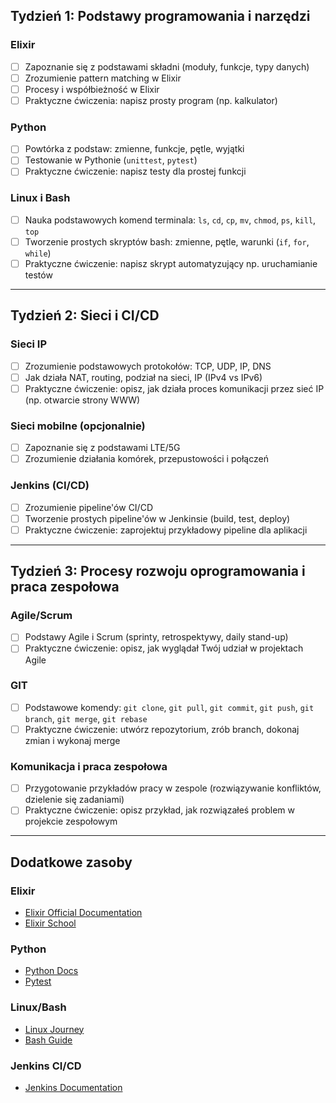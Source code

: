 
## Tydzień 1: **Podstawy programowania i narzędzi**
### Elixir
- [ ] Zapoznanie się z podstawami składni (moduły, funkcje, typy danych)
- [ ] Zrozumienie pattern matching w Elixir
- [ ] Procesy i współbieżność w Elixir
- [ ] Praktyczne ćwiczenia: napisz prosty program (np. kalkulator)

### Python
- [ ] Powtórka z podstaw: zmienne, funkcje, pętle, wyjątki
- [ ] Testowanie w Pythonie (`unittest`, `pytest`)
- [ ] Praktyczne ćwiczenie: napisz testy dla prostej funkcji

### Linux i Bash
- [ ] Nauka podstawowych komend terminala: `ls`, `cd`, `cp`, `mv`, `chmod`, `ps`, `kill`, `top`
- [ ] Tworzenie prostych skryptów bash: zmienne, pętle, warunki (`if`, `for`, `while`)
- [ ] Praktyczne ćwiczenie: napisz skrypt automatyzujący np. uruchamianie testów

---

## Tydzień 2: **Sieci i CI/CD**
### Sieci IP
- [ ] Zrozumienie podstawowych protokołów: TCP, UDP, IP, DNS
- [ ] Jak działa NAT, routing, podział na sieci, IP (IPv4 vs IPv6)
- [ ] Praktyczne ćwiczenie: opisz, jak działa proces komunikacji przez sieć IP (np. otwarcie strony WWW)

### Sieci mobilne (opcjonalnie)
- [ ] Zapoznanie się z podstawami LTE/5G
- [ ] Zrozumienie działania komórek, przepustowości i połączeń

### Jenkins (CI/CD)
- [ ] Zrozumienie pipeline'ów CI/CD
- [ ] Tworzenie prostych pipeline'ów w Jenkinsie (build, test, deploy)
- [ ] Praktyczne ćwiczenie: zaprojektuj przykładowy pipeline dla aplikacji

---

## Tydzień 3: **Procesy rozwoju oprogramowania i praca zespołowa**
### Agile/Scrum
- [ ] Podstawy Agile i Scrum (sprinty, retrospektywy, daily stand-up)
- [ ] Praktyczne ćwiczenie: opisz, jak wyglądał Twój udział w projektach Agile

### GIT
- [ ] Podstawowe komendy: `git clone`, `git pull`, `git commit`, `git push`, `git branch`, `git merge`, `git rebase`
- [ ] Praktyczne ćwiczenie: utwórz repozytorium, zrób branch, dokonaj zmian i wykonaj merge

### Komunikacja i praca zespołowa
- [ ] Przygotowanie przykładów pracy w zespole (rozwiązywanie konfliktów, dzielenie się zadaniami)
- [ ] Praktyczne ćwiczenie: opisz przykład, jak rozwiązałeś problem w projekcie zespołowym

---

## Dodatkowe zasoby
### Elixir
- [Elixir Official Documentation](https://elixir-lang.org/docs.html)
- [Elixir School](https://elixirschool.com/en/)

### Python
- [Python Docs](https://docs.python.org/3/)
- [Pytest](https://docs.pytest.org/en/6.2.x/)

### Linux/Bash
- [Linux Journey](https://linuxjourney.com/)
- [Bash Guide](https://tldp.org/HOWTO/Bash-Prog-Intro-HOWTO.html)

### Jenkins CI/CD
- [Jenkins Documentation](https://www.jenkins.io/doc/)